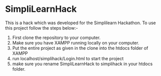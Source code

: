 # SimpliLearnHack
This is a hack which was developed for the Simplilearn Hackathon.
To use this project follow the steps below:-
1) First clone the repository to your computer.
2) Make sure you have XAMPP running locally on your computer.
3) Put the entire project as given in the clone into the htdocs folder of XAMPP 
4) run localhost/simplihack/Login.html to start the project
5) make sure you rename SimpliLearnHack to simplihack in your htdocs folder.


